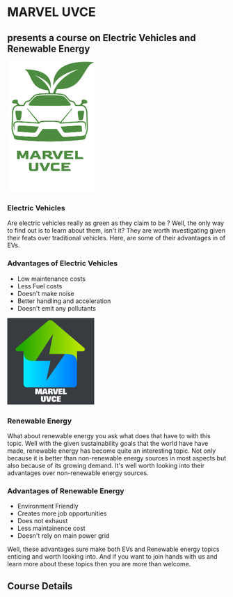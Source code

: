 # MARVEL UVCE
## presents a course on Electric Vehicles and Renewable Energy

<img src="img1.png" alt="MARVEL Electric Vehicles" width="200" height="300"/>

### Electric Vehicles

Are electric vehicles really as green as they claim to be ? Well, the only way to find out is to learn about them, isn't it? They are worth investigating given their feats over traditional vehicles. Here, are some of their advantages in of EVs.

### Advantages of Electric Vehicles 
- Low maintenance costs
- Less Fuel costs
- Doesn't make noise
- Better handling and  acceleration 
- Doesn't emit any pollutants

<img src="img2.png" alt="MARVEL Renewable Energy" width="200" height="200"/>

### Renewable Energy

What about renewable energy you ask what does that have to with this topic. Well with the given sustainability goals that the world have have made, renewable energy has become quite an interesting topic. Not only because it is better than non-renewable energy sources in most aspects but also because of its growing demand. It's well worth looking into their advantages over non-renewable energy sources.


### Advantages of Renewable Energy
- Environment Friendly
- Creates more job opportunities
- Does not exhaust 
- Less maintainence cost
- Doesn't rely on main power grid

Well, these advantages sure make both EVs and Renewable energy topics enticing and worth looking into. And if you want to join hands with us and learn more about these topics then you are more than welcome.

## Course Details



